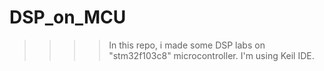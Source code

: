 # DSP_on_MCU
>>>> In this repo, i made some DSP labs on "stm32f103c8" microcontroller.
>>>> I'm using Keil IDE.
